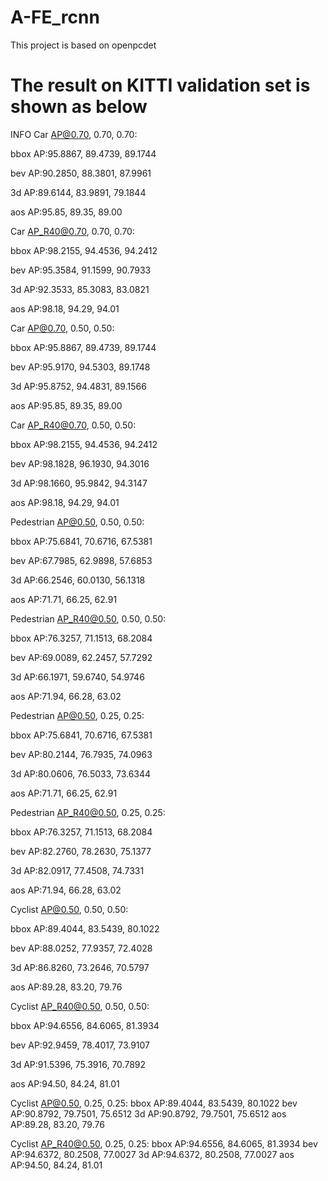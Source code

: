 # A-FE_rcnn
This project is based on openpcdet

# The result on KITTI validation set is shown as below
INFO  Car AP@0.70, 0.70, 0.70:

bbox AP:95.8867, 89.4739, 89.1744

bev  AP:90.2850, 88.3801, 87.9961

3d   AP:89.6144, 83.9891, 79.1844

aos  AP:95.85, 89.35, 89.00

Car AP_R40@0.70, 0.70, 0.70:

bbox AP:98.2155, 94.4536, 94.2412

bev  AP:95.3584, 91.1599, 90.7933

3d   AP:92.3533, 85.3083, 83.0821

aos  AP:98.18, 94.29, 94.01

Car AP@0.70, 0.50, 0.50:

bbox AP:95.8867, 89.4739, 89.1744

bev  AP:95.9170, 94.5303, 89.1748

3d   AP:95.8752, 94.4831, 89.1566

aos  AP:95.85, 89.35, 89.00

Car AP_R40@0.70, 0.50, 0.50:

bbox AP:98.2155, 94.4536, 94.2412

bev  AP:98.1828, 96.1930, 94.3016

3d   AP:98.1660, 95.9842, 94.3147

aos  AP:98.18, 94.29, 94.01

Pedestrian AP@0.50, 0.50, 0.50:

bbox AP:75.6841, 70.6716, 67.5381

bev  AP:67.7985, 62.9898, 57.6853

3d   AP:66.2546, 60.0130, 56.1318

aos  AP:71.71, 66.25, 62.91

Pedestrian AP_R40@0.50, 0.50, 0.50:

bbox AP:76.3257, 71.1513, 68.2084

bev  AP:69.0089, 62.2457, 57.7292

3d   AP:66.1971, 59.6740, 54.9746

aos  AP:71.94, 66.28, 63.02

Pedestrian AP@0.50, 0.25, 0.25:

bbox AP:75.6841, 70.6716, 67.5381

bev  AP:80.2144, 76.7935, 74.0963

3d   AP:80.0606, 76.5033, 73.6344

aos  AP:71.71, 66.25, 62.91

Pedestrian AP_R40@0.50, 0.25, 0.25:

bbox AP:76.3257, 71.1513, 68.2084

bev  AP:82.2760, 78.2630, 75.1377

3d   AP:82.0917, 77.4508, 74.7331

aos  AP:71.94, 66.28, 63.02

Cyclist AP@0.50, 0.50, 0.50:

bbox AP:89.4044, 83.5439, 80.1022

bev  AP:88.0252, 77.9357, 72.4028

3d   AP:86.8260, 73.2646, 70.5797

aos  AP:89.28, 83.20, 79.76

Cyclist AP_R40@0.50, 0.50, 0.50:

bbox AP:94.6556, 84.6065, 81.3934

bev  AP:92.9459, 78.4017, 73.9107

3d   AP:91.5396, 75.3916, 70.7892

aos  AP:94.50, 84.24, 81.01

Cyclist AP@0.50, 0.25, 0.25:
bbox AP:89.4044, 83.5439, 80.1022
bev  AP:90.8792, 79.7501, 75.6512
3d   AP:90.8792, 79.7501, 75.6512
aos  AP:89.28, 83.20, 79.76

Cyclist AP_R40@0.50, 0.25, 0.25:
bbox AP:94.6556, 84.6065, 81.3934
bev  AP:94.6372, 80.2508, 77.0027
3d   AP:94.6372, 80.2508, 77.0027
aos  AP:94.50, 84.24, 81.01
